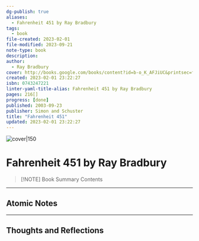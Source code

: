 ```yaml
---
dg-publish: true
aliases:
  - Fahrenheit 451 by Ray Bradbury
tags:
  - book
file-created: 2023-02-01
file-modified: 2023-09-21
note-type: book 
description: 
author:
  - Ray Bradbury
cover: http://books.google.com/books/content?id=b-o_K_AFJiUC&printsec=frontcover&img=1&zoom=1&edge=curl&source=gbs_api
created: 2023-02-01 23:22:27
isbn: 0743247221 
linter-yaml-title-alias: Fahrenheit 451 by Ray Bradbury
pages: 216[]
progress: [done]
published: 2003-09-23
publisher: Simon and Schuster
title: "Fahrenheit 451"
updated: 2023-02-01 23:22:27
---
```


![cover|150](http://books.google.com/books/content?id=b-o_K_AFJiUC&printsec=frontcover&img=1&zoom=1&edge=curl&source=gbs_api)

# Fahrenheit 451 by Ray Bradbury

> [!NOTE] Book Summary
> Contents

---

## Atomic Notes

---

## Thoughts and Reflections
